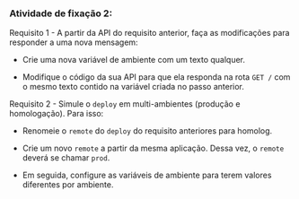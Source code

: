 ###  Atividade de fixação 2:

Requisito 1 - A partir da API do requisito anterior, faça as modificações para responder a uma nova mensagem:

* Crie uma nova variável de ambiente com um texto qualquer.

* Modifique o código da sua API para que ela responda na rota `GET /` com o mesmo texto contido na variável criada no passo anterior.

Requisito 2 - Simule o `deploy` em multi-ambientes (produção e homologação). Para isso:

* Renomeie o `remote` do `deploy` do requisito anteriores para homolog.

* Crie um novo `remote` a partir da mesma aplicação. Dessa vez, o `remote` deverá se chamar `prod`.

* Em seguida, configure as variáveis de ambiente para terem valores diferentes por ambiente.

